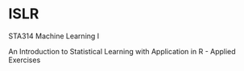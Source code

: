 # ISLR
STA314 Machine Learning I

An Introduction to Statistical Learning with Application in R - Applied Exercises



